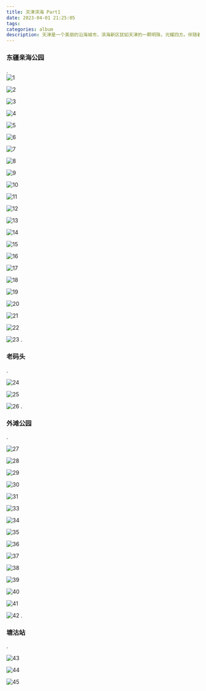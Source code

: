 ```yaml
---
title: 天津滨海 Part1
date: 2023-04-01 21:25:05
tags:
categories: album
description: 天津是一个美丽的沿海城市，滨海新区犹如天津的一颗明珠，光耀四方。伴随着海河的暖流，一起去感受滨海的美。
---
```


### 东疆亲海公园
.  
![1](../images/滨海新区part1/滨海新区%20(4).png)

![2](../images/滨海新区part1/滨海新区%20(3).png)

![3](../images/滨海新区part1/滨海新区%20(5).png)

![4](../images/滨海新区part1/滨海新区%20(6).png)

![5](../images/滨海新区part1/滨海新区%20(10).png)

![6](../images/滨海新区part1/滨海新区%20(9).png)

![7](../images/滨海新区part1/滨海新区%20(24).png)

![8](../images/滨海新区part1/滨海新区%20(8).png)

![9](../images/滨海新区part1/滨海新区%20(15).png)

![10](../images/滨海新区part1/滨海新区%20(16).png)

![11](../images/滨海新区part1/滨海新区%20(11).png)

![12](../images/滨海新区part1/滨海新区%20(17).png)

![13](../images/滨海新区part1/滨海新区%20(18).png)

![14](../images/滨海新区part1/滨海新区%20(23).png)

![15](../images/滨海新区part1/滨海新区%20(22).png)

![16](../images/滨海新区part1/滨海新区%20(29).png)

![17](../images/滨海新区part1/滨海新区%20(30).png)

![18](../images/滨海新区part1/滨海新区%20(32).png)

![19](../images/滨海新区part1/滨海新区%20(36).png)

![20](../images/滨海新区part1/滨海新区%20(38).png)

![21](../images/滨海新区part1/滨海新区%20(41).png)

![22](../images/滨海新区part1/滨海新区%20(43).png)

![23](../images/滨海新区part1/滨海新区%20(37).png)
.  
  
  ### 老码头
.  

![24](../images/滨海新区part1/滨海新区%20(50).png)

![25](../images/滨海新区part1/滨海新区%20(52).png)

![26](../images/滨海新区part1/滨海新区%20(64).png)
.  


### 外滩公园
.  


![27](../images/滨海新区part1/滨海新区%20(66).png)

![28](../images/滨海新区part1/滨海新区%20(68).png)

![29](../images/滨海新区part1/滨海新区%20(67).png)

![30](../images/滨海新区part1/滨海新区%20(72).png)

![31](../images/滨海新区part1/滨海新区%20(73).png)

![33](../images/滨海新区part1/滨海新区%20(81).png)

![34](../images/滨海新区part1/滨海新区%20(82).png)
  
![35](../images/滨海新区part1/滨海新区%20(83).png)

![36](../images/滨海新区part1/滨海新区%20(90).png)

![37](../images/滨海新区part1/滨海新区%20(91).png)

![38](../images/滨海新区part1/滨海新区%20(94).png)

![39](../images/滨海新区part1/滨海新区%20(95).png)

![40](../images/滨海新区part1/滨海新区%20(98).png)

![41](../images/滨海新区part1/滨海新区%20(101).png)

![42](../images/滨海新区part1/滨海新区%20(78).png)
.  

  ### 塘沽站
.  


![43](../images/滨海新区part1/滨海新区%20(192).png)

![44](../images/滨海新区part1/滨海新区%20(109).png)

![45](../images/滨海新区part1/滨海新区%20(163).png)